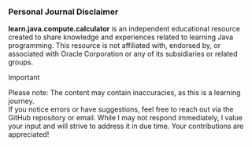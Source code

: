 
### Personal Journal Disclaimer

**learn.java.compute.calculator** is an independent educational resource created to share knowledge and experiences related to learning Java programming. This resource is not affiliated with, endorsed by, or associated with Oracle Corporation or any of its subsidiaries or related groups.

> [!IMPORTANT]
> Please note: The content may contain inaccuracies, as this is a learning journey.  
> If you notice errors or have suggestions, feel free to reach out via the GitHub repository or email.
> While I may not respond immediately, I value your input and will strive to address it in due time. 
> Your contributions are appreciated!
> 